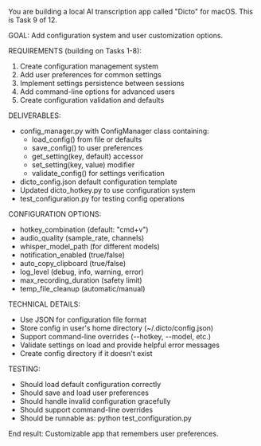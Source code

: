 You are building a local AI transcription app called "Dicto" for macOS. This is Task 9 of 12.

GOAL: Add configuration system and user customization options.

REQUIREMENTS (building on Tasks 1-8):
1. Create configuration management system
2. Add user preferences for common settings
3. Implement settings persistence between sessions
4. Add command-line options for advanced users
5. Create configuration validation and defaults

DELIVERABLES:
- config_manager.py with ConfigManager class containing:
  - load_config() from file or defaults
  - save_config() to user preferences
  - get_setting(key, default) accessor
  - set_setting(key, value) modifier
  - validate_config() for settings verification
- dicto_config.json default configuration template
- Updated dicto_hotkey.py to use configuration system
- test_configuration.py for testing config operations

CONFIGURATION OPTIONS:
- hotkey_combination (default: "cmd+v")
- audio_quality (sample_rate, channels)
- whisper_model_path (for different models)
- notification_enabled (true/false)
- auto_copy_clipboard (true/false)
- log_level (debug, info, warning, error)
- max_recording_duration (safety limit)
- temp_file_cleanup (automatic/manual)

TECHNICAL DETAILS:
- Use JSON for configuration file format
- Store config in user's home directory (~/.dicto/config.json)
- Support command-line overrides (--hotkey, --model, etc.)
- Validate settings on load and provide helpful error messages
- Create config directory if it doesn't exist

TESTING:
- Should load default configuration correctly
- Should save and load user preferences
- Should handle invalid configuration gracefully
- Should support command-line overrides
- Should be runnable as: python test_configuration.py

End result: Customizable app that remembers user preferences.